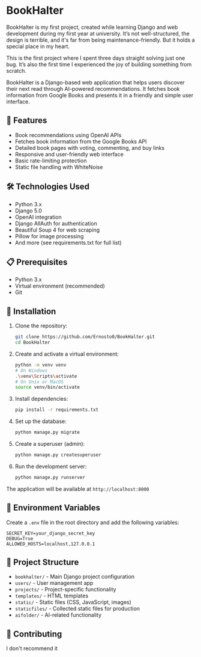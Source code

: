 # BookHalter

BookHalter is my first project, created while learning Django and web development during my first year at university. It’s not well-structured, the design is terrible, and it's far from being maintenance-friendly. But it holds a special place in my heart.

This is the first project where I spent three days straight solving just one bug. It’s also the first time I experienced the joy of building something from scratch.

BookHalter is a Django-based web application that helps users discover their next read through AI-powered recommendations. It fetches book information from Google Books and presents it in a friendly and simple user interface.



## 🚀 Features

- Book recommendations using OpenAI APIs
- Fetches book information from the Google Books API
- Detailed book pages with voting, commenting, and buy links
- Responsive and user-friendly web interface
- Basic rate-limiting protection
- Static file handling with WhiteNoise

## 🛠️ Technologies Used

- Python 3.x
- Django 5.0
- OpenAI integration
- Django AllAuth for authentication
- Beautiful Soup 4 for web scraping
- Pillow for image processing
- And more (see requirements.txt for full list)

## 📋 Prerequisites

- Python 3.x
- Virtual environment (recommended)
- Git

## 🔧 Installation

1. Clone the repository:
   ```bash
   git clone https://github.com/Ernosto0/BookHalter.git
   cd BookHalter
   ```

2. Create and activate a virtual environment:
   ```bash
   python -m venv venv
   # On Windows
   .\venv\Scripts\activate
   # On Unix or MacOS
   source venv/bin/activate
   ```

3. Install dependencies:
   ```bash
   pip install -r requirements.txt
   ```

4. Set up the database:
   ```bash
   python manage.py migrate
   ```

5. Create a superuser (admin):
   ```bash
   python manage.py createsuperuser
   ```

6. Run the development server:
   ```bash
   python manage.py runserver
   ```

The application will be available at `http://localhost:8000`

## 🔐 Environment Variables

Create a `.env` file in the root directory and add the following variables:
```
SECRET_KEY=your_django_secret_key
DEBUG=True
ALLOWED_HOSTS=localhost,127.0.0.1
```

## 📁 Project Structure

- `bookhalter/` - Main Django project configuration
- `users/` - User management app
- `projects/` - Project-specific functionality
- `templates/` - HTML templates
- `static/` - Static files (CSS, JavaScript, images)
- `staticfiles/` - Collected static files for production
- `aifolder/` - AI-related functionality

## 🤝 Contributing

I don't recommend it

